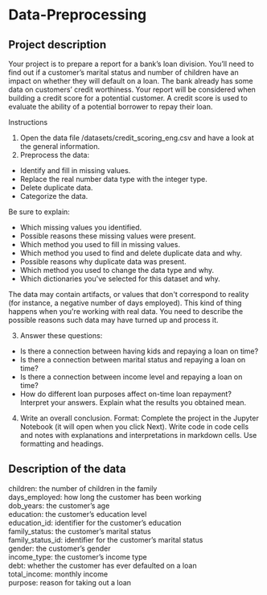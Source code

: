 # Data-Preprocessing

## Project description
Your project is to prepare a report for a bank’s loan division. You’ll need to find out if a customer’s marital status and number of children have an impact on whether they will default on a loan. The bank already has some data on customers’ credit worthiness.
Your report will be considered when building a credit score for a potential customer. A credit score is used to evaluate the ability of a potential borrower to repay their loan.

Instructions 
1. Open the data file /datasets/credit_scoring_eng.csv and have a look at the general information.
2. Preprocess the data:
  - Identify and fill in missing values.  
  - Replace the real number data type with the integer type.  
  - Delete duplicate data.  
  - Categorize the data.  
  
Be sure to explain:
  - Which missing values you identified.  
  - Possible reasons these missing values were present.  
  - Which method you used to fill in missing values.  
  - Which method you used to find and delete duplicate data and why.  
  - Possible reasons why duplicate data was present.  
  - Which method you used to change the data type and why.  
  - Which dictionaries you've selected for this dataset and why.  
  
The data may contain artifacts, or values that don't correspond to reality (for instance, a negative number of days employed). This kind of thing happens when you're working with real data. You need to describe the possible reasons such data may have turned up and process it.

3. Answer these questions:
  - Is there a connection between having kids and repaying a loan on time?  
  - Is there a connection between marital status and repaying a loan on time?  
  - Is there a connection between income level and repaying a loan on time?  
  - How do different loan purposes affect on-time loan repayment?  
Interpret your answers. Explain what the results you obtained mean.  

4. Write an overall conclusion.
Format:
Complete the project in the Jupyter Notebook (it will open when you click Next). Write code in code cells and notes with explanations and interpretations in markdown cells. Use formatting and headings.

## Description of the data
  children: the number of children in the family  
  days_employed: how long the customer has been working  
  dob_years: the customer’s age  
  education: the customer’s education level  
  education_id: identifier for the customer’s education  
  family_status: the customer’s marital status  
  family_status_id: identifier for the customer’s marital status  
  gender: the customer’s gender  
  income_type: the customer’s income type  
  debt: whether the customer has ever defaulted on a loan  
  total_income: monthly income  
  purpose: reason for taking out a loan  
